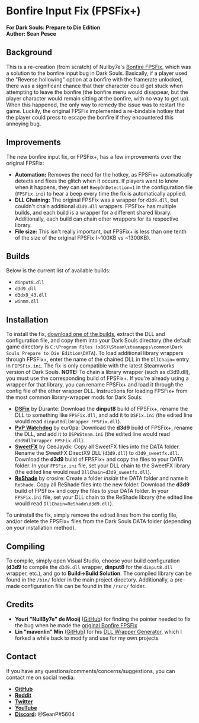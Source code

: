 # Bonfire Input Fix (FPSFix+)  
**For Dark Souls: Prepare to Die Edition**  
**Author: Sean Pesce**  


## Background  
This is a re-creation (from scratch) of Nullby7e's [Bonfire FPSFix](https://github.com/NullBy7e/FPSFix), which was a solution to the bonfire input bug in Dark Souls. Basically, if a player used the "Reverse hollowing" option at a bonfire with the framerate unlocked, there was a significant chance that their character could get stuck when attempting to leave the bonfire (the bonfire menu would disappear, but the player character would remain sitting at the bonfire, with no way to get up). When this happened, the only way to remedy the issue was to restart the game. Luckily, the original FPSFix implemented a re-bindable hotkey that the player could press to escape the bonfire if they encountered this annoying bug.  


## Improvements  
The new bonfire input fix, or FPSFix+, has a few improvements over the original FPSFix:  

*  **Automation:** Removes the need for the hotkey, as FPSFix+ automatically detects and fixes the glitch when it occurs. If players want to know when it happens, they can set `BeepOnDetection=1` in the configuration file (`FPSFix.ini`) to hear a beep every time the fix is automatically applied.  
*  **DLL Chaining:** The original FPSFix was a wrapper for `d3d9.dll`, but couldn't chain additional `d3d9.dll` wrappers. FPSFix+ has multiple builds, and each build is a wrapper for a different shared library. Additionally, each build can chain other wrappers for its respective library.  
*  **File size:** This isn't really important, but FPSFix+ is less than one tenth of the size of the original FPSFix (~100KB vs ~1300KB).  


## Builds  
Below is the current list of available builds:  

* `dinput8.dll`  
* `d3d9.dll`  
* `d3dx9_43.dll`  
* `winmm.dll`  


## Installation  
To install the fix, [download one of the builds](https://github.com/SeanPesce/FPSFix-Plus/releases), extract the DLL and configuration file, and copy them into your Dark Souls directory (the default game directory is `C:\Program Files (x86)\Steam\steamapps\common\Dark Souls Prepare to Die Edition\DATA`). To load additional library wrappers through FPSFix+, enter the name of the chained DLL in the `DllChain=` entry in `FIPSFix.ini`. The fix is only compatible with the latest Steamworks version of Dark Souls. **NOTE:** To chain a library wrapper (such as d3d9.dll), you must use the corresponding build of FPSFix+. If you're already using a wrapper for that library, you can rename FPSFix+ and load it through the config file of the other wrapper DLL. Instructions for loading FPSFix+ from the most common library-wrapper mods for Dark Souls:   

* **[DSFix](https://github.com/PeterTh/dsfix)** by Durante: Download the **dinput8** build of FPSFix+, rename the DLL to something like `FPSFix.dll`, and add it to `DSFix.ini` (the edited line would read `dinput8dllWrapper FPSFix.dll`).  
* **[PvP Watchdog](https://www.nexusmods.com/darksouls/mods/849/)** by eur0pa: Download the **d3d9** build of FPSFix+, rename the DLL, and add it to `DSPWSteam.ini` (the edited line would read `d3d9dllWrapper FPSFix.dll`).  
* **[SweetFX](https://www.nexusmods.com/darksouls/mods/144)** by CeeJaydk: Copy all SweetFX files into the DATA folder. Rename the SweetFX DirectX9 DLL (`d3d9.dll`) to `d3d9_sweetfx.dll`. Download the **d3d9** build of FPSFix+ and copy the files to your DATA folder. In your `FPSFix.ini` file, set your DLL chain to the SweetFX library (the edited line would read `DllChain=d3d9_sweetfx.dll`).  
* **[ReShade](https://github.com/crosire/reshade)** by crosire: Create a folder *inside* the DATA folder and name it `ReShade`. Copy all ReShade files into the new folder. Download the **d3d9** build of FPSFix+ and copy the files to your DATA folder. In your `FPSFix.ini` file, set your DLL chain to the ReShade library (the edited line would read `DllChain=ReShade\d3d9.dll`).   

To uninstall the fix, simply remove the edited lines from the config file, and/or delete the FPSFix+ files from the Dark Souls DATA folder (depending on your installation method).  


## Compiling  
To compile, simply open Visual Studio, choose your build configuration (**d3d9** to compile the `d3d9.dll` wrapper, **dinput8** for the `dinput8.dll` wrapper, etc.), and go to **Build->Build Solution**. The compiled library can be found in the `/bin/` folder in the main project directory. Additionally, a pre-made configuration file can be found in the `/rsrc/` folder.  


## Credits  

* **Youri "NullBy7e" de Mooij** ([GitHub](https://github.com/nullby7e)) for finding the pointer needed to fix the bug when he made the [original Bonfire FPSFix](https://github.com/NullBy7e/FPSFix)  
* **Lin "mavenlin" Min** ([GitHub](https://github.com/mavenlin)) for his [DLL Wrapper Generator](https://github.com/mavenlin/Dll_Wrapper_Gen), which I forked a while back to modify and use for my own projects  


## Contact  

If you have any questions/comments/concerns/suggestions, you can contact me on social media:  

* **[GitHub](https://github.com/SeanPesce)**  
* **[Reddit](https://reddit.com/u/SeanPesce/)**  
* **[Twitter](https://twitter.com/SeanPesce)**  
* **[YouTube](https://youtube.com/channel/UCgsMpXiR3PawqKM7MWLJGzQ)**  
* **[Discord](https://discordapp.com):** @SeanP#5604  

